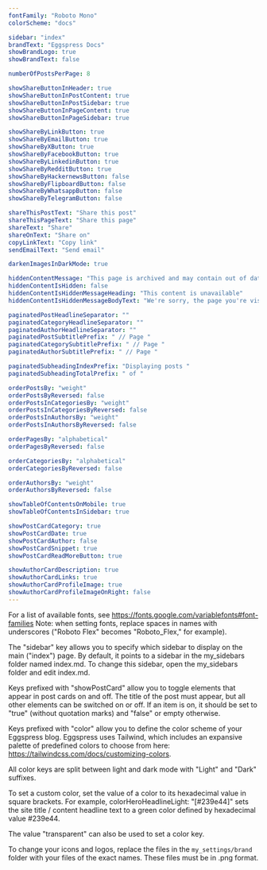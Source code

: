 ```yaml
---
fontFamily: "Roboto Mono"
colorScheme: "docs"

sidebar: "index"
brandText: "Eggspress Docs"
showBrandLogo: true
showBrandText: false

numberOfPostsPerPage: 8  

showShareButtonInHeader: true
showShareButtonInPostContent: true
showShareButtonInPostSidebar: true
showShareButtonInPageContent: true
showShareButtonInPageSidebar: true

showShareByLinkButton: true
showShareByEmailButton: true
showShareByXButton: true
showShareByFacebookButton: true
showShareByLinkedinButton: true
showShareByRedditButton: true
showShareByHackernewsButton: false
showShareByFlipboardButton: false
showShareByWhatsappButton: false
showShareByTelegramButton: false

shareThisPostText: "Share this post"
shareThisPageText: "Share this page"
shareText: "Share"
shareOnText: "Share on"
copyLinkText: "Copy link"
sendEmailText: "Send email"

darkenImagesInDarkMode: true

hiddenContentMessage: "This page is archived and may contain out of date information"
hiddenContentIsHidden: false
hiddenContentIsHiddenMessageHeading: "This content is unavailable"
hiddenContentIsHiddenMessageBodyText: "We're sorry, the page you're visiting is no longer available."

paginatedPostHeadlineSeparator: ""
paginatedCategoryHeadlineSeparator: ""
paginatedAuthorHeadlineSeparator: ""
paginatedPostSubtitlePrefix: " // Page "
paginatedCategorySubtitlePrefix: " // Page "
paginatedAuthorSubtitlePrefix: " // Page "

paginatedSubheadingIndexPrefix: "Displaying posts "
paginatedSubheadingTotalPrefix: " of "

orderPostsBy: "weight"
orderPostsByReversed: false
orderPostsInCategoriesBy: "weight"
orderPostsInCategoriesByReversed: false
orderPostsInAuthorsBy: "weight"
orderPostsInAuthorsByReversed: false

orderPagesBy: "alphabetical"
orderPagesByReversed: false

orderCategoriesBy: "alphabetical"
orderCategoriesByReversed: false

orderAuthorsBy: "weight"
orderAuthorsByReversed: false

showTableOfContentsOnMobile: true
showTableOfContentsInSidebar: true

showPostCardCategory: true
showPostCardDate: true
showPostCardAuthor: false
showPostCardSnippet: true
showPostCardReadMoreButton: true

showAuthorCardDescription: true
showAuthorCardLinks: true
showAuthorCardProfileImage: true
showAuthorCardProfileImageOnRight: false
---
```


For a list of available fonts, see https://fonts.google.com/variablefonts#font-families
Note: when setting fonts, replace spaces in names with underscores ("Roboto Flex" becomes "Roboto_Flex," for example).

The "sidebar" key allows you to specify which sidebar to display on the main ("index") page. By default, it points to a sidebar in the my_sidebars folder named index.md. To change this sidebar, open the my_sidebars folder and edit index.md.

Keys prefixed with "showPostCard" allow you to toggle elements that appear in post cards on and off. The title of the post must appear, but all other elements can be switched on or off. If an item is on, it should be set to "true" (without quotation marks) and "false" or empty otherwise.

Keys prefixed with "color" allow you to define the color scheme of your Eggspress blog. Eggspress uses Tailwind, which includes an expansive palette of predefined colors to choose from here: https://tailwindcss.com/docs/customizing-colors.

All color keys are split between light and dark mode with "Light" and "Dark" suffixes.

To set a custom color, set the value of a color to its hexadecimal value in square brackets. For example, colorHeroHeadlineLight: "[#239e44]" sets the site title / content headline text to a green color defined by hexadecimal value #239e44.

The value "transparent" can also be used to set a color key.

To change your icons and logos, replace the files in the `my_settings/brand` folder with your files of the exact names. These files must be in .png format.
